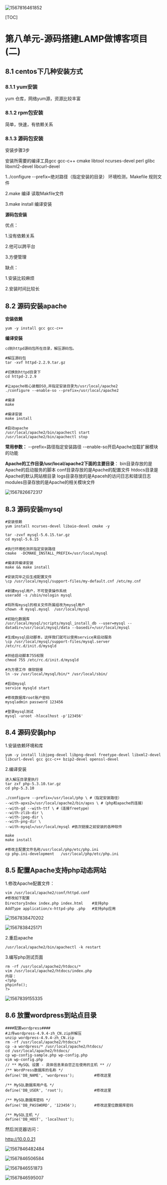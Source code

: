 ![1567816461852](assets/1567816461852.png)



[TOC]



# 第八单元-源码搭建LAMP做博客项目(二)

## 8.1 centos下几种安装方式

### 8.1.1 yum安装

yum 仓库，网络yum源，资源比较丰富



### 8.1.2 rpm包安装

简单，快速，有依赖关系



### 8.1.3 源码包安装

安装步骤3步

安装所需要的编译工具gcc gcc-c++  cmake libtool ncurses-devel  perl glibc libxml2-devel libcurl-devel

1../configure  --prefix=绝对路径（指定安装的目录）  环境检测，Makefile 规则文件   

2.make		编译	  读取Makfile文件

3.make install  编译安装  

**源码包安装**

优点：

1.没有依赖关系

2.他可以跨平台

3.方便管理  

缺点：

1.安装比较麻烦

2.安装时间比较长



## 8.2 源码安装apache

**安装依赖**

```shell
yum -y install gcc gcc-c++
```



**编译安装**

```shell
cd到httpd源码包所在目录，解压源码包。

#解压源码包
tar -xvf httpd-2.2.9.tar.gz

#切换到httpd目录下
cd httpd-2.2.9

#让apache核心装载DSO,并指定安装目录为/usr/local/apache2
./configure --enable-so --prefix=/usr/local/apache2

#编译
make

#编译安装
make install

#启动apache
/usr/local/apache2/bin/apachectl start
/usr/local/apache2/bin/apachectl stop
```

**常用参数：**
--prefix=路径指定安装路径
--enable-so开启Apache加载扩展模块的功能

**Apache的工作目录/usr/local/apache2下面的主要目录**：
bin目录存放的是Apache的启动服务的脚本
conf目录存放的是Apache的配置文件
htdocs目录是Apache的默认网站根目录
logs目录存放的是Apaceh的访问日志和错误日志
modules目录存放的是Apache的相关模块文件

![1567826672317](assets/1567826672317.png)





## 8.3 源码安装mysql

```shell
#安装依赖
yum install ncurses-devel libaio-devel cmake -y

tar -zvxf mysql-5.6.15.tar.gz
cd mysql-5.6.15

#执行环境检测并指定安装路径
cmake  -DCMAKE_INSTALL_PREFIX=/usr/local/mysql

#编译并编译安装
make && make install

#安装完毕之后生成配置文件
\cp /usr/local/mysql/support-files/my-default.cnf /etc/my.cnf

#新建mysql用户，不可登录操作系统
useradd -s /sbin/nologin mysql

#将所有mysql的相关文件所属组改为mysql用户
chown -R mysql.mysql  /usr/local/mysql

#初始化数据库
/usr/local/mysql/scripts/mysql_install_db --user=mysql --datadir=/usr/local/mysql/data --basedir=/usr/local/mysql

#生成mysql启动脚本，这样我们就可以使用service来启动服务
\cp /usr/local/mysql/support-files/mysql.server /etc/rc.d/init.d/mysqld

#并给启动脚本755权限
chmod 755 /etc/rc.d/init.d/mysqld

#为方便工作 做软链接
ln -sv /usr/local/mysql/bin/* /usr/local/sbin/

#启动mysql
service mysqld start

#修改数据库root账户密码
mysqladmin password 123456

#登录mysql测试
mysql -uroot -hlocalhost -p'123456'
```





## 8.4 源码安装php

1.安装依赖环境和库

```shell
yum -y install libjpeg-devel libpng-devel freetype-devel libxml2-devel libcurl-devel gcc gcc-c++ bzip2-devel openssl-devel
```



2.编译安装

```shell
进入解压目录里执行
tar zxf php-5.3.10.tar.gz
cd php-5.3.10

./configure --prefix=/usr/local/php \ #（指定安装路径） 
--with-apxs2=/usr/local/apache2/bin/apxs \ #（php和apache的连接） 
--with-gd --with-ttf \ #（连接freetype） 
--with-zlib-dir \ 
--with-jpeg-dir \
--with-png-dir \
--with-mysql=/usr/local/mysql #依次链接之前安装的各种软件

make
make install

#修改主配置文件名称/usr/local/php/etc/php.ini
cp php.ini-development   /usr/local/php/etc/php.ini 
```





## 8.5 配置Apache支持php动态网站

1.修改Apache配置文件：

```shell
vim /usr/local/apache2/conf/httpd.conf
#修改如下配置
DirectoryIndex index.php index.html    #支持php
AddType application/x-httpd-php .php   #支持php应用
```

![1567838470202](assets/1567838470202.png)

![1567838425171](assets/1567838425171.png)

2.重启apache

```
/usr/local/apache2/bin/apachectl -k restart 
```

3.编写php测试页面

```
rm -rf /usr/local/apache2/htdocs/*
vim /usr/local/apache2/htdocs/index.php
内容：
<?php
phpinfo();
?>
```

![1567839155335](assets/1567839155335.png)





## 8.6 放置wordpress到站点目录

```shell
####配置wordpress####
#上传wordpress-4.9.4-zh_CN.zip并解压
unzip wordpress-4.9.4-zh_CN.zip
rm -rf /usr/local/apache2/htdocs/*
cp -a wordpress/* /usr/local/apache2/htdocs/
cd /usr/local/apache2/htdocs/
cp wp-config-sample.php wp-config.php
vim wp-config.php
// ** MySQL 设置 - 具体信息来自您正在使用的主机 ** //
/** WordPress数据库的名称 */
define('DB_NAME', 'wordpress');			#修改这里
 
/** MySQL数据库用户名 */
define('DB_USER', 'root');				#修改这里
 
/** MySQL数据库密码 */
define('DB_PASSWORD', '123456');		#修改这里位数据库密码
 
/** MySQL主机 */
define('DB_HOST', 'localhost');
```



然后浏览器访问：

http://10.0.0.21

![1567846482484](assets/1567846482484.png)









![1567846506584](assets/1567846506584.png)







![1567846551873](assets/1567846551873.png)







![1567846595007](assets/1567846595007.png)